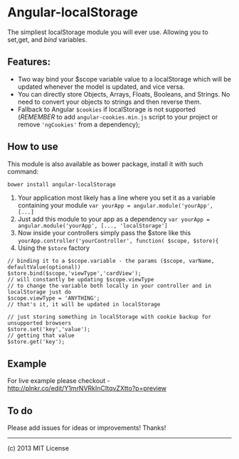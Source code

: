 Angular-localStorage
====================

The simpliest localStorage module you will ever use. Allowing you to set,get, and *bind* variables.

## Features:

* Two way bind your $scope variable value to a localStorage which will be updated whenever the model is updated, and vice versa.
* You can directly store Objects, Arrays, Floats, Booleans, and Strings. No need to convert your objects to strings and then reverse them.
* Fallback to Angular ``$cookies`` if localStorage is not supported (*REMEMBER* to add ``angular-cookies.min.js`` script to your project or remove ``'ngCookies'`` from a dependency);

## How to use

This module is also available as bower package, install it with such command:

```bash
bower install angular-localStorage
```

1. Your application most likely has a line where you set it as a variable containing your module
``var yourApp = angular.module('yourApp', [...]``
2. Just add this module to your app as a dependency
``var yourApp = angular.module('yourApp', [..., 'localStorage']``
3. Now inside your controllers simply pass the $store like this
``yourApp.controller('yourController', function( $scope, $store){``
4. Using the ``$store`` factory
  ```
  // binding it to a $scope.variable - the params ($scope, varName, defaultValue(optional))
  $store.bind($scope,'viewType','cardView');
  // will constantly be updating $scope.viewType
  // to change the variable both locally in your controller and in localStorage just do
  $scope.viewType = 'ANYTHING';
  // that's it, it will be updated in localStorage

  // just storing something in localStorage with cookie backup for unsupported browsers
  $store.set('key','value');
  // getting that value
  $store.get('key');
  ```

## Example

For live example please checkout - http://plnkr.co/edit/Y1mrNVRkInCItqvZXtto?p=preview

## To do

Please add issues for ideas or improvements! Thanks!

---

(c) 2013 MIT License

